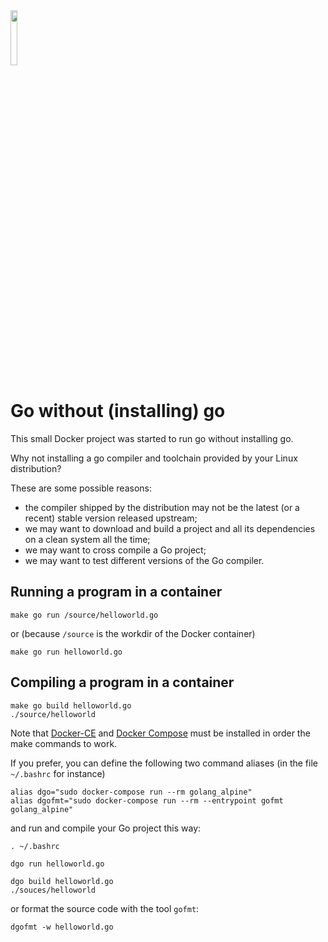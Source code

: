 <img width="15%" src="https://raw.github.com/golang-samples/gopher-vector/master/gopher.png"/>

# Go without (installing) go

This small Docker project was started to run go without installing go.

Why not installing a go compiler and toolchain provided by your Linux distribution?

These are some possible reasons:

 * the compiler shipped by the distribution may not be the latest (or a recent) stable version released upstream;
 * we may want to download and build a project and all its dependencies on a clean system all the time;
 * we may want to cross compile a Go project;
 * we may want to test different versions of the Go compiler.

## Running a program in a container

    make go run /source/helloworld.go

or (because `/source` is the workdir of the Docker container)

    make go run helloworld.go

## Compiling a program in a container

    make go build helloworld.go
    ./source/helloworld

Note that [Docker-CE][docker-ce] and [Docker Compose][docker-compose] must be installed in order
the make commands to work.

If you prefer, you can define the following two command aliases (in the file `~/.bashrc` for instance)

    alias dgo="sudo docker-compose run --rm golang_alpine"
    alias dgofmt="sudo docker-compose run --rm --entrypoint gofmt golang_alpine"

and run and compile your Go project this way:

    . ~/.bashrc
    
    dgo run helloworld.go
    
    dgo build helloworld.go
    ./souces/helloworld

or format the source code with the tool `gofmt`:

    dgofmt -w helloworld.go

[docker-ce]: https://www.docker.com/community-edition/
[docker-compose]: https://docs.docker.com/compose/
